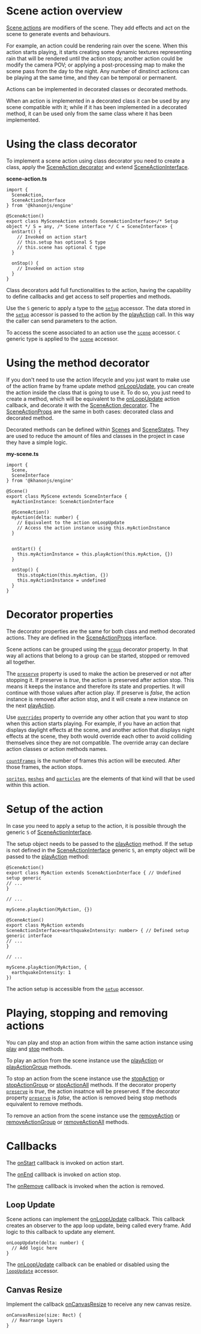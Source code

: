 # Scene action overview

[Scene actions](https://khanonjs.com/api-docs/modules/decorators_scene_scene_action.html) are modifiers of the scene. They add effects and act on the scene to generate events and behaviours.

For example, an action could be rendering rain over the scene. When this action starts playing, it starts creating some dynamic textures representing rain that will be rendered until the action stops; another action could be modify the camera POV; or applying a post-processing map to make the scene pass from the day to the night. Any number of dinstinct actions can be playing at the same time, and they can be temporal or permanent.

Actions can be implemented in decorated classes or decorated methods.

When an action is implemented in a decorated class it can be used by any scene compatible with it; while if it has been implemented in a decorated method, it can be used only from the same class where it has been implemented.

# Using the class decorator

To implement a scene action using class decorator you need to create a class, apply the [SceneAction decorator](https://khanonjs.com/api-docs/functions/decorators_scene_scene_action.SceneAction.html) and extend
[SceneActionInterface](https://khanonjs.com/api-docs/classes/decorators_scene_scene_action.SceneActionInterface.html).

**scene-action.ts**
```
import {
  SceneAction,
  SceneActionInterface
} from '@khanonjs/engine'

@SceneAction()
export class MySceneAction extends SceneActionInterface</* Setup object */ S = any, /* Scene interface */ C = SceneInterface> {
  onStart() {
    // Invoked on action start
    // this.setup has optional S type
    // this.scene has optional C type
  }

  onStop() {
    // Invoked on action stop
  }
}
```

Class decorators add full functionalities to the action, having the capability to define callbacks and get access to self properties and methods.

Use the `S` generic to apply a type to the [`setup`](https://khanonjs.com/api-docs/classes/decorators_scene_scene_action.SceneActionInterface.html#setup) accessor. The data stored in the [`setup`](https://khanonjs.com/api-docs/classes/decorators_scene_scene_action.SceneActionInterface.html#setup) accessor is passed to the action by the [playAction](https://khanonjs.com/api-docs/classes/decorators_scene.SceneInterface.html#playAction) call. In this way the caller can send parameters to the action.

To access the scene associated to an action use the [`scene`](https://khanonjs.com/api-docs/classes/decorators_scene_scene_action.SceneActionInterface.html#scene) accessor. `C` generic type is applied to the [`scene`](https://khanonjs.com/api-docs/classes/decorators_scene_scene_action.SceneActionInterface.html#scene) accessor.

# Using the method decorator

If you don't need to use the action lifecycle and you just want to make use of the action frame by frame update method [onLoopUpdate](https://khanonjs.com/api-docs/classes/decorators_scene_scene_action.SceneActionInterface.html#onLoopUpdate), you can create the action inside the class that is going to use it. To do so, you just need to create a method, which will be equivalent to the [onLoopUpdate](https://khanonjs.com/api-docs/classes/decorators_scene_scene_action.SceneActionInterface.html#onLoopUpdate) action callback, and decorate it with the [SceneAction decorator](https://khanonjs.com/api-docs/functions/decorators_scene_scene_action.SceneAction.html). The [SceneActionProps](https://khanonjs.com/api-docs/interfaces/decorators_scene_scene_action.SceneActionProps.html) are the same in both cases: decorated class and decorated method.

Decorated methods can be defined within [Scenes](https://khanonjs.com/api-docs/modules/decorators_scene.html) and [SceneStates](https://khanonjs.com/api-docs/modules/decorators_scene_scene_state.html). They are used to reduce the amount of files and classes in the project in case they have a simple logic.

**my-scene.ts**
```
import {
  Scene,
  SceneInterface
} from '@khanonjs/engine'

@Scene()
export class MyScene extends SceneInterface {
  myActionInstance: SceneActionInterface

  @SceneAction()
  myAction(delta: number) {
    // Equivalent to the action onLoopUpdate
    // Access the action instance using this.myActionInstance
  }


  onStart() {
    this.myActionInstance = this.playAction(this.myAction, {})
  }

  onStop() {
    this.stopAction(this.myAction, {})
    this.myActionInstance = undefined
  }
}
```

# Decorator properties

The decorator properties are the same for both class and method decorated actions. They are defined in the [SceneActionProps](https://khanonjs.com/api-docs/interfaces/decorators_scene_scene_action.SceneActionProps.html) interface.

Scene actions can be grouped using the [`group`](https://khanonjs.com/api-docs/interfaces/decorators_scene_scene_action.SceneActionProps.html#group) decorator property. In that way all actions that belong to a group can be started, stopped or removed all together.

The [`preserve`](https://khanonjs.com/api-docs/interfaces/decorators_scene_scene_action.SceneActionProps.html#preserve) property is used to make the action be preserved or not after stopping it. If preserve is *true*, the action is preserved after action stop. This means it keeps the instance and therefore its state and properties. It will continue with those values after action play. If preserve is *false*, the action instance is removed after action stop, and it will create a new instance on the next [playAction](https://khanonjs.com/api-docs/classes/decorators_scene.SceneInterface.html#playAction).

Use [`overrides`](https://khanonjs.com/api-docs/interfaces/decorators_scene_scene_action.SceneActionProps.html#overrides) property to override any other action that you want to stop when this action starts playing. For example, if you have an action that displays daylight effects at the scene, and another action that displays night effects at the scene, they both would override each other to avoid colliding themselves since they are not compatible. The override array can declare action classes or action methods names.

[`countFrames`](https://khanonjs.com/api-docs/interfaces/decorators_scene_scene_action.SceneActionProps.html#countFrames) is the number of frames this action will be executed. After those frames, the action stops.

[`sprites`](https://khanonjs.com/api-docs/interfaces/decorators_scene_scene_action.SceneActionProps.html#sprites), [`meshes`](https://khanonjs.com/api-docs/interfaces/decorators_scene_scene_action.SceneActionProps.html#meshes) and [`particles`](https://khanonjs.com/api-docs/interfaces/decorators_scene_scene_action.SceneActionProps.html#particles) are the elements of that kind will that be used within this action.

# Setup of the action

In case you need to apply a setup to the action, it is possible through the generic `S` of [SceneActionInterface](https://khanonjs.com/api-docs/classes/decorators_scene_scene_action.SceneActionInterface.html).

The setup object needs to be passed to the [playAction](https://khanonjs.com/api-docs/classes/decorators_scene.SceneInterface.html#playAction) method. If the setup is not defined in the [SceneActionInterface](https://khanonjs.com/api-docs/classes/decorators_scene_scene_action.SceneActionInterface.html) generic `S`, an empty object will be passed to the [playAction](https://khanonjs.com/api-docs/classes/decorators_scene.SceneInterface.html#playAction) method:
```
@SceneAction()
export class MyAction extends SceneActionInterface { // Undefined setup generic
// ...
}

// ...

myScene.playAction(MyAction, {})
```
```
@SceneAction()
export class MyAction extends SceneActionInterface<earthquakeIntensity: number> { // Defined setup generic interface
// ...
}

// ...

myScene.playAction(MyAction, {
  earthquakeIntensity: 1
})
```

The action setup is accessible from the [`setup`](https://khanonjs.com/api-docs/classes/decorators_scene_scene_action.SceneActionInterface.html#setup) accessor.

# Playing, stopping and removing actions

You can play and stop an action from within the same action instance using [play](https://khanonjs.com/api-docs/classes/decorators_scene_scene_action.SceneActionInterface.html#play) and [stop](https://khanonjs.com/api-docs/classes/decorators_scene_scene_action.SceneActionInterface.html#stop) methods.

To play an action from the scene instance use the [playAction](https://khanonjs.com/api-docs/classes/decorators_scene.SceneInterface.html#playAction) or [playActionGroup](https://khanonjs.com/api-docs/classes/decorators_scene.SceneInterface.html#playActionGroup) methods.

To stop an action from the scene instance use the [stopAction](https://khanonjs.com/api-docs/classes/decorators_scene.SceneInterface.html#stopAction) or [stopActionGroup](https://khanonjs.com/api-docs/classes/decorators_scene.SceneInterface.html#stopActionGroup) or [stopActionAll](https://khanonjs.com/api-docs/classes/decorators_scene.SceneInterface.html#stopActionAll) methods. If the decorator property [`preserve`](https://khanonjs.com/api-docs/interfaces/decorators_scene_scene_action.SceneActionProps.html#preserve) is *true*, the action insatnce will be preserved. If the decorator property [`preserve`](https://khanonjs.com/api-docs/interfaces/decorators_scene_scene_action.SceneActionProps.html#preserve) is *false*, the action is removed being stop methods equivalent to remove methods.

To remove an action from the scene instance use the [removeAction](https://khanonjs.com/api-docs/classes/decorators_scene.SceneInterface.html#removeAction) or [removeActionGroup](https://khanonjs.com/api-docs/classes/decorators_scene.SceneInterface.html#removeActionGroup) or [removeActionAll](https://khanonjs.com/api-docs/classes/decorators_scene.SceneInterface.html#removeActionAll) methods.

# Callbacks

The [onStart](https://khanonjs.com/api-docs/classes/decorators_scene_scene_action.SceneActionInterface.html#onStart) calllback is invoked on action start.

The [onEnd](https://khanonjs.com/api-docs/classes/decorators_scene_scene_action.SceneActionInterface.html#onEnd) calllback is invoked on action stop.

The [onRemove](https://khanonjs.com/api-docs/classes/decorators_scene_scene_action.SceneActionInterface.html#onRemove) calllback is invoked when the action is removed.

## Loop Update

Scene actions can implement the [onLoopUpdate](https://khanonjs.com/api-docs/classes/decorators_scene_scene_action.SceneActionInterface.html#onLoopUpdate) callback. This callback creates an observer to the app loop update, being called every frame. Add logic to this callback to update any element.
```
onLoopUpdate(delta: number) {
  // Add logic here
}
```

The [onLoopUpdate](https://khanonjs.com/api-docs/classes/decorators_scene_scene_action.SceneActionInterface.html#onLoopUpdate) callback can be enabled or disabled using the [`loopUpdate`](https://khanonjs.com/api-docs/classes/decorators_scene_scene_action.SceneActionInterface.html#loopUpdate) accessor.

## Canvas Resize

Implement the callback [onCanvasResize](https://khanonjs.com/api-docs/classes/decorators_scene_scene_action.SceneActionInterface.html#onCanvasResize) to receive any new canvas resize.
```
onCanvasResize(size: Rect) {
  // Rearrange layers
}
```